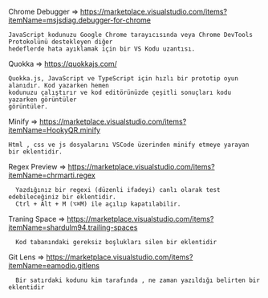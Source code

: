   Chrome Debugger => https://marketplace.visualstudio.com/items?itemName=msjsdiag.debugger-for-chrome

    JavaScript kodunuzu Google Chrome tarayıcısında veya Chrome DevTools Protokolünü destekleyen diğer
    hedeflerde hata ayıklamak için bir VS Kodu uzantısı.

  Quokka => https://quokkajs.com/

    Quokka.js, JavaScript ve TypeScript için hızlı bir prototip oyun alanıdır. Kod yazarken hemen 
    kodunuzu çalıştırır ve kod editörünüzde çeşitli sonuçları kodu yazarken görüntüler 
    görüntüler.
    
  
  Minify => https://marketplace.visualstudio.com/items?itemName=HookyQR.minify
  
    Html , css ve js dosyalarını VSCode üzerinden minify etmeye yarayan bir eklentidir.
    
    
  
  Regex Preview => https://marketplace.visualstudio.com/items?itemName=chrmarti.regex
  
      Yazdığınız bir regexi (düzenli ifadeyi) canlı olarak test edebileceğiniz bir eklentidir.
      Ctrl + Alt + M (⌥⌘M) ile açılıp kapatılabilir.
    
    
  
  Traning Space => https://marketplace.visualstudio.com/items?itemName=shardulm94.trailing-spaces
       
      Kod tabanındaki gereksiz boşlukları silen bir eklentidir
    
  
  Git Lens => https://marketplace.visualstudio.com/items?itemName=eamodio.gitlens
  
      Bir satırdaki kodunu kim tarafında , ne zaman yazıldığı belirten bir eklentidir
    
  
    

